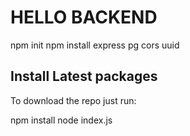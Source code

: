 # HELLO BACKEND
npm init 
npm install express pg cors uuid

## Install Latest packages
To download the repo just run:

npm install
node index.js

##
